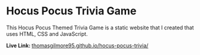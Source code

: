 <h1>Hocus Pocus Trivia Game</h1>

<p>This Hocus Pocus Themed Trivia Game is a static website that I created that uses HTML, CSS and JavaScript.</p>

<p><b>Live Link: </b><a href="https://thomasgilmore95.github.io/hocus-pocus-trivia/">thomasgilmore95.github.io/hocus-pocus-trivia/</a></p>
